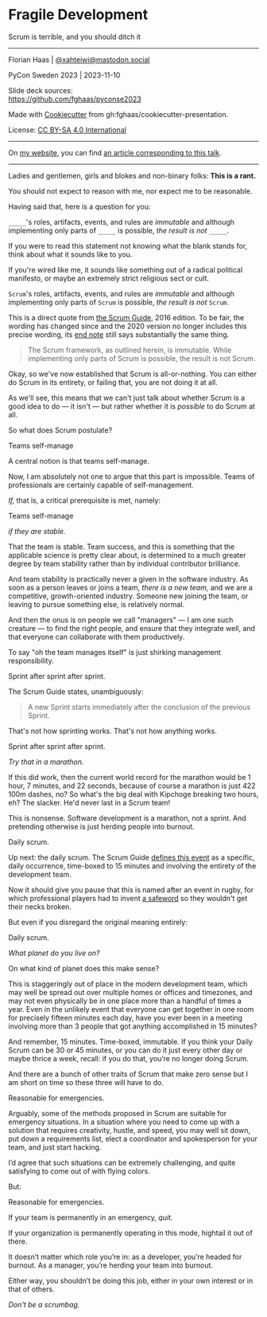 # Fragile Development
Scrum is terrible, and you should ditch it

* * *

Florian Haas | [@xahteiwi@mastodon.social](https://mastodon.social/@xahteiwi)

PyCon Sweden 2023 | 2023-11-10

<!-- Note -->
Slide deck sources:  
<https://github.com/fghaas/pyconse2023>

Made with [Cookiecutter](https://cookiecutter.readthedocs.io/) from gh:fghaas/cookiecutter-presentation.

License: [CC BY-SA 4.0 International](https://creativecommons.org/licenses/by-nc-sa/4.0/deed.en)

* * *

On [my website](https://xahteiwi.eu/), you can find [an article corresponding to this talk](https://xahteiwi.eu/blog/2016/07/05/fragile-development/).

* * *

Ladies and gentlemen, girls and blokes and non-binary folks:
**This is a rant.**

You should not expect to reason with me, nor expect me to be reasonable.

Having said that, here is a question for you:


`_____`'s roles, artifacts, events, and rules are _immutable_ and
although implementing only parts of `_____` is possible, _the result
is not_ `_____`.

<!-- Note -->
If you were to read this statement not knowing what the blank stands for, think about what it sounds like to you. 

If you're wired like me, it sounds like something out of a radical political manifesto, or maybe an extremely strict religious sect or cult.


`Scrum`'s roles, artifacts, events, and rules are _immutable_ and
although implementing only parts of `Scrum` is possible, _the result
is not_ `Scrum`.

<!-- Note -->
This is a direct quote from [the Scrum Guide](https://scrumguides.org/scrum-guide.html), 2016 edition.
To be fair, the wording has changed since and the 2020 version no longer includes this precise wording, its [end note](https://scrumguides.org/scrum-guide.html#end-note) still says substantially the same thing.

> The Scrum framework, as outlined herein, is immutable. While implementing only parts of Scrum is possible, the result is not Scrum.

Okay, so we've now established that Scrum is all-or-nothing.
You can either do Scrum in its entirety, or failing that, you are not doing it at all.

As we'll see, this means that we can't just talk about whether Scrum is a good idea to do — it isn't — but rather whether it is *possible* to do Scrum at all.

So what does Scrum postulate?


Teams self-manage

<!-- Note -->
A central notion is that teams self-manage.

Now, I am absolutely not one to argue that this part is impossible.
Teams of professionals are certainly capable of self-management.

*If,* that is, a critical prerequisite is met, namely:


Teams self-manage

_if they are stable._

<!-- Note -->
That the team is stable.
Team success, and this is something that the applicable science is pretty clear about, is determined to a much greater degree by team stability rather than by individual contributor brilliance.

And team stability is practically never a given in the software industry.
As soon as a person leaves or joins a team, *there is a new team,* and we are a competitive, growth-oriented industry.
Someone new joining the team, or leaving to pursue something else, is relatively normal.

And then the onus is on people we call "managers" — I am one such creature — to find the right people, and ensure that they integrate well, and that everyone can collaborate with them productively.

To say "oh the team manages itself" is just shirking management responsibility.


Sprint after sprint after sprint.

<!-- Note -->
The Scrum Guide states, unambiguously:

> A new Sprint starts immediately after the conclusion of the previous Sprint.

That's not how sprinting works. That's not how anything works.


Sprint after sprint after sprint.

_Try that in a marathon._

<!-- Note -->
If this did work, then the current world record for the marathon would be 1 hour, 7 minutes, and 22 seconds, because of course a marathon is just 422 100m dashes, no?
So what's the big deal with Kipchoge breaking two hours, eh?
The slacker. He'd never last in a Scrum team!

This is nonsense.
Software development is a marathon, not a sprint.
And pretending otherwise is just herding people into burnout.


Daily scrum.

<!-- Note -->
Up next: the daily scrum.
The Scrum Guide [defines this event](https://scrumguides.org/scrum-guide.html#daily-scrum) as a specific, daily occurrence, time-boxed to 15 minutes and involving the entirety of the development team.

Now it should give you pause that this is named after an event in rugby, for which professional players had to invent [a safeword](https://en.wikipedia.org/wiki/Safeword_(sports)) so they wouldn't get their necks broken.

But even if you disregard the original meaning entirely: 


Daily scrum.

_What planet do you live on?_

<!-- Note -->
On what kind of planet does this make sense?

This is staggeringly out of place in the modern development team, which may well be spread out over multiple homes or offices and timezones, and may not even physically be in one place more than a handful of times a year. 
Even in the unlikely event that everyone can get together in one room for precisely fifteen minutes each day, have you ever been in a meeting involving more than 3 people that got anything accomplished in 15 minutes?

And remember, 15 minutes. Time-boxed, immutable. If you think your Daily Scrum can be 30 or 45 minutes, or you can do it just every other day or maybe thrice a week, recall: if you do that, you’re no longer doing Scrum.

And there are a bunch of other traits of Scrum that make zero sense but I am short on time so these three will have to do.


Reasonable for emergencies.

<!-- Note -->
Arguably, some of the methods proposed in Scrum are suitable for emergency situations.
In a situation where you need to come up with a solution that requires creativity, hustle, and speed, you may well sit down, put down a requirements list, elect a coordinator and spokesperson for your team, and just start hacking.

I’d agree that such situations can be extremely challenging, and quite satisfying to come out of with flying colors.

But:


Reasonable for emergencies.

If your team is permanently in an emergency, _quit._

<!-- Note -->
If your organization is permanently operating in this mode, hightail it out of there.

It doesn’t matter which role you’re in: as a developer, you’re headed for burnout.
As a manager, you’re herding your team into burnout.

Either way, you shouldn’t be doing this job, either in your own interest or in that of others.


_Don't be a scrumbag._

